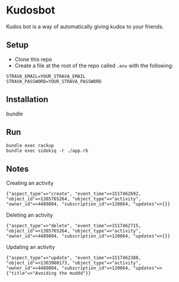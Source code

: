 # Kudosbot

Kudos bot is a way of automatically giving kudos to your friends.

## Setup


* Clone this repo
* Create a file at the root of the repo called `.env` with the following:

```
STRAVA_EMAIL=YOUR_STRAVA_EMAIL
STRAVA_PASSWORD=YOUR_STRAVA_PASSWORD
```

## Installation

bundle

## Run

```
bundle exec rackup
bundle exec sidekiq -r ./app.rb
```

## Notes

Creating an activity

```
{"aspect_type"=>"create", "event_time"=>1517462692, "object_id"=>1385765264, "object_type"=>"activity", "owner_id"=>4489804, "subscription_id"=>120864, "updates"=>{}}
```

Deleting an activity

```
{"aspect_type"=>"delete", "event_time"=>1517462715, "object_id"=>1385765264, "object_type"=>"activity", "owner_id"=>4489804, "subscription_id"=>120864, "updates"=>{}}
```

Updating an activity

```
{"aspect_type"=>"update", "event_time"=>1517462388, "object_id"=>1363900173, "object_type"=>"activity", "owner_id"=>4489804, "subscription_id"=>120864, "updates"=>{"title"=>"Avoiding the muddd"}}
```
